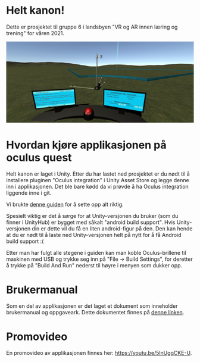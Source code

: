 # Helt kanon!
Dette er prosjektet til gruppe 6 i landsbyen "VR og AR innen læring og trening" for våren 2021.

![Screenshot](github_resources/overview.png)

# Hvordan kjøre applikasjonen på oculus quest
Helt kanon er laget i Unity. Etter du har lastet ned prosjektet er du nødt til å installere pluginen "Oculus integration" i Unity Asset Store og legge denne inn i applikasjonen. Det ble bare kødd da vi prøvde å ha Oculus integration liggende inne i git.

Vi brukte [denne guiden](https://myvrprofessor.com/how-to-install-your-unity-game-on-oculus-quest-or-oculus-go/?fbclid=IwAR3sHoxXXsOx24wAWc9RZQuEwy_GSl3TghpWgblCFvumiSgZMAHlCVO3Vpk) for å sette opp alt riktig.

Spesielt viktig er det å sørge for at Unity-versjonen du bruker (som du finner i UnityHub) er bygget med såkalt "android build support". Hvis Unity-versjonen din er dette vil du få en liten android-figur på den. Den kan hende at du er nødt til å laste ned Unity-versjonen helt på nytt for å få Android build support :(

Etter man har fulgt alle stegene i guiden kan man koble Oculus-brillene til maskinen med USB og trykke seg inn på "File -> Build Settings", for deretter å trykke på "Build And Run" nederst til høyre i menyen som dukker opp.

# Brukermanual
Som en del av applikasjonen er det laget et dokument som inneholder brukermanual og oppgaveark. Dette dokumentet finnes på [denne linken](https://github.com/SimenHolmestad/prosjekt_kanon/blob/master/github_resources/Virtuell_kanon_for_fysikkundervisning.pdf).

# Promovideo
En promovideo av applikasjonen finnes her: <https://youtu.be/5lnUgqCKE-U>.

